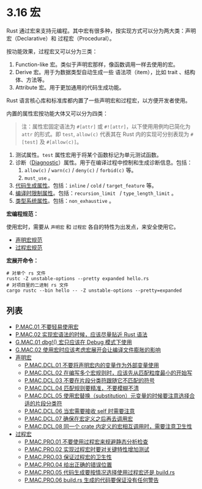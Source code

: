 # 3.16 宏

Rust 通过宏来支持元编程。其中宏有很多种，按实现方式可以分为两大类：声明宏（Declarative）和 过程宏（Procedural）。

按功能效果，过程宏又可以分为三类：

1.  Function-like 宏。类似于声明宏那样，像函数调用一样去使用的宏。
2.  Derive 宏。用于为数据类型自动生成一些 语法项（item），比如 trait 、结构体、方法等。
3.  Attribute 宏。用于更加通用的代码生成功能。

Rust 语言核心库和标准库都内置了一些声明宏和过程宏，以方便开发者使用。

内置的属性宏按功能大体又可以分为四类：
> 注：属性宏固定语法为 `#[attr]` 或 `#![attr]`，以下使用用例均已简化为 `attr` 的形式。即 `test`, `allow(c)` 代表其在 Rust 内的实现可分别表现为 `#[test]` 及 `#[allow(c)]`。

1. 测试属性。`test` 属性宏用于将某个函数标记为单元测试函数。
2. 诊断（[Diagnostic](https://doc.rust-lang.org/reference/attributes/diagnostics.html#diagnostic-attributes)）属性。用于在编译过程中控制和生成诊断信息。包括：
   1. `allow(c)` / `warn(c)` / `deny(c)` / `forbid(c)`  等。
   2. `must_use` 。
3. [代码生成属性](https://doc.rust-lang.org/reference/attributes/codegen.html)。包括：`inline` / `cold` / `target_feature` 等。
4. [编译时限制属性](https://doc.rust-lang.org/reference/attributes/limits.html)。包括：`recursion_limit ` / `type_length_limit` 。
5. [类型系统属性](https://doc.rust-lang.org/reference/attributes/type_system.html)。包括：`non_exhaustive` 。

**宏编程规范：**

使用宏时，需要从 `声明宏` 和 `过程宏` 各自的特性为出发点，来安全使用它。

- [声明宏规范](./macros/decl.md)
- [过程宏规范](./macros/proc.md)

**宏展开命令：**

```text
# 对单个 rs 文件
rustc -Z unstable-options --pretty expanded hello.rs
# 对项目里的二进制 rs 文件
cargo rustc --bin hello -- -Z unstable-options --pretty=expanded
```

## 列表

- [P.MAC.01 不要轻易使用宏](./macros/P.MAC.01.md)
- [P.MAC.02 实现宏语法的时候，应该尽量贴近 Rust 语法](./macros/P.MAC.02.md)
- [G.MAC.01 dbg!() 宏只应该在 Debug 模式下使用](./macros/G.MAC.01.md)
- [G.MAC.02 使用宏时应该考虑宏展开会让编译文件膨胀的影响](./macros/G.MAC.02.md)
- [声明宏](./macros/decl.md)
    - [P.MAC.DCL.01 不要将声明宏内的变量作为外部变量使用](./macros/decl/P.MAC.DCL.01.md)
    - [P.MAC.DCL.02 在编写多个宏规则时，应该先从匹配粒度最小的开始写](./macros/decl/P.MAC.DCL.02.md)
    - [P.MAC.DCL.03 不要在片段分类符跟随它不匹配的符号](./macros/decl/P.MAC.DCL.03.md)
    - [P.MAC.DCL.04 匹配规则要精准，不要模糊不清](./macros/decl/P.MAC.DCL.04.md)
    - [P.MAC.DCL.05 使用宏替换（substitution）元变量的时候要注意选择合适的片段分类符](./macros/decl/P.MAC.DCL.05.md)
    - [P.MAC.DCL.06 当宏需要接收 self 时需要注意](./macros/decl/P.MAC.DCL.06.md)
    - [P.MAC.DCL.07 确保在宏定义之后再去调用宏](./macros/decl/P.MAC.DCL.07.md)
    - [P.MAC.DCL.08 同一个 crate 内定义的宏相互调用时，需要注意卫生性](./macros/decl/P.MAC.DCL.08.md)
- [过程宏](./macros/proc.md)
    - [P.MAC.PRO.01 不要使用过程宏来规避静态分析检查](./macros/proc/P.MAC.PRO.01.md)
    - [P.MAC.PRO.02 实现过程宏时要对关键特性增加测试](./macros/proc/P.MAC.PRO.02.md)
    - [P.MAC.PRO.03 保证过程宏的卫生性](./macros/proc/P.MAC.PRO.03.md)
    - [P.MAC.PRO.04 给出正确的错误位置](./macros/proc/P.MAC.PRO.04.md)
    - [P.MAC.PRO.05 代码生成要按情况选择使用过程宏还是 build.rs](./macros/proc/P.MAC.PRO.05.md)
    - [P.MAC.PRO.06 build.rs 生成的代码要保证没有任何警告](./macros/proc/P.MAC.PRO.06.md)